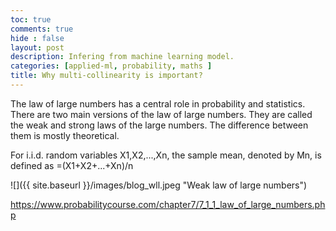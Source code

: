 ```yaml
---
toc: true
comments: true
hide : false
layout: post
description: Infering from machine learning model.
categories: [applied-ml, probability, maths ]
title: Why multi-collinearity is important?
---
```



The law of large numbers has a central role in probability and statistics.  There are two main versions of the law of large numbers. They are called the weak and strong laws of the large numbers. The difference between them is mostly theoretical.

For i.i.d. random variables X1,X2,...,Xn, the sample mean, denoted by Mn, is defined as
=(X1+X2+...+Xn)/n

![]({{ site.baseurl }}/images/blog_wll.jpeg "Weak law of large numbers")


https://www.probabilitycourse.com/chapter7/7_1_1_law_of_large_numbers.php